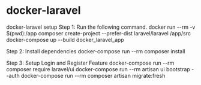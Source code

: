 # docker-laravel

docker-laravel setup
Step 1: Run the following command.
docker run --rm -v $(pwd):/app composer create-project --prefer-dist laravel/laravel /app/src
docker-compose up --build docker_laravel_app

Step 2: Install dependencies
docker-compose run --rm composer install

Step 3:
Setup Login and Register Feature
docker-compose run --rm composer require laravel/ui
docker-compose run --rm artisan ui bootstrap --auth
docker-compose run --rm composer artisan migrate:fresh
